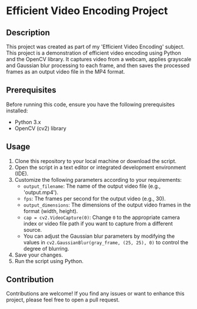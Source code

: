 # Efficient Video Encoding Project

## Description

This project was created as part of my 'Efficient Video Encoding' subject. This project is a demonstration of efficient video encoding using Python and the OpenCV library. It captures video from a webcam, applies grayscale and Gaussian blur processing to each frame, and then saves the processed frames as an output video file in the MP4 format.

## Prerequisites

Before running this code, ensure you have the following prerequisites installed:

- Python 3.x
- OpenCV (cv2) library

## Usage

1. Clone this repository to your local machine or download the script.
2. Open the script in a text editor or integrated development environment (IDE).
3. Customize the following parameters according to your requirements:
   - `output_filename`: The name of the output video file (e.g., 'output.mp4').
   - `fps`: The frames per second for the output video (e.g., 30).
   - `output_dimensions`: The dimensions of the output video frames in the format (width, height).
   - `cap = cv2.VideoCapture(0)`: Change `0` to the appropriate camera index or video file path if you want to capture from a different source.
   - You can adjust the Gaussian blur parameters by modifying the values in `cv2.GaussianBlur(gray_frame, (25, 25), 0)` to control the degree of blurring.
4. Save your changes.
5. Run the script using Python.

## Contribution

Contributions are welcome! If you find any issues or want to enhance this project, please feel free to open a pull request.
